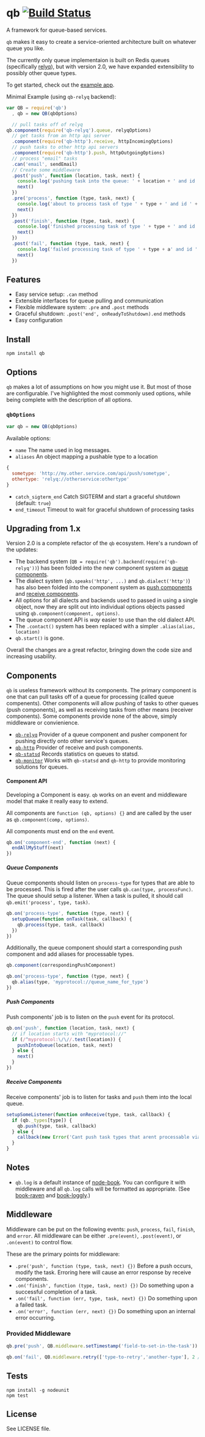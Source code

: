 # qb [![Build Status][1]][2]

A framework for queue-based services.

`qb` makes it easy to create a service-oriented architecture built on whatever queue you like.

The currently only queue implementaion is built on Redis queues (specifically [relyq](https://github.com/Rafflecopter/relyq)), but with version 2.0, we have expanded extensibility to possibly other queue types.

To get started, check out the [example app](https://github.com/Rafflecopter/node-qb/blob/master/example/app.js).

Minimal Example (using `qb-relyq` backend):

```javascript
var QB = require('qb')
  , qb = new QB(qbOptions)

  // pull tasks off of relyq
qb.component(require('qb-relyq').queue, relyqOptions)
  // get tasks from an http api server
  .component(require('qb-http').receive, httpIncomingOptions)
  // push tasks to other http api servers
  .component(require('qb-http').push, httpOutgoingOptions)
  // process "email" tasks
  .can('email', sendEmail)
  // Create some middleware
  .post('push', function (location, task, next) {
    console.log('pushing task into the queue: ' + location + ' and id ' + task.id)
    next()
  })
  .pre('process', function (type, task, next) {
    console.log('about to process task of type ' + type + ' and id ' + task.id)
    next()
  })
  .post('finish', function (type, task, next) {
    console.log('finished processing task of type ' + type + ' and id ' + task.id)
    next()
  })
  .post('fail', function (type, task, next) {
    console.log('failed processing task of type ' + type + a' and id ' + task.id  + ' with error ' + task.error)
    next()
  })
```

## Features

- Easy service setup: `.can` method
- Extensible interfaces for queue pulling and communication
- Flexible middleware system: `.pre` and `.post` methods
- Graceful shutdown: `.post('end', onReadyToShutdown).end` methods
- Easy configuration

## Install

```
npm install qb
```

## Options

`qb` makes a lot of assumptions on how you might use it. But most of those are configurable. I've highlighted the most commonly used options, while being complete with the description of all options.

### `qbOptions`

```javascript
var qb = new QB(qbOptions)
```

Available options:

- `name` The name used in log messages.
- `aliases` An object mapping a pushable type to a location
```javascript
{
  sometype: 'http://my.other.service.com/api/push/sometype',
  othertype: 'relyq://otherservice:othertype'
}
```
- `catch_sigterm_end` Catch SIGTERM and start a graceful shutdown (default: `true`)
- `end_timeout` Timeout to wait for graceful shutdown of processing tasks

## Upgrading from 1.x

Version 2.0 is a complete refactor of the `qb` ecosystem. Here's a rundown of the updates:

- The backend system (`QB = require('qb').backend(require('qb-relyq'))`) has been folded into the new component system as [queue components](#queue-components).
- The dialect system (`qb.speaks('http', ...)` and `qb.dialect('http')`) has also been folded into the component system as [push components](#push-components) and [receive components](#receive-components).
- All options for all dialects and backends used to passed in using a single object, now they are split out into individual options objects passed using `qb.component(component, options)`.
- The queue component API is _way_ easier to use than the old dialect API.
- The `.contact()` system has been replaced with a simpler `.alias(alias, location)`
- `qb.start()` is gone.

Overall the changes are a great refactor, bringing down the code size and increasing usability.

## Components

`qb` is useless framework without its components. The primary component is one that can pull tasks off of a queue for processing (called queue compenents). Other components will allow pushing of tasks to other queues (push components), as well as receiving tasks from other means (receiver components). Some components provide none of the above, simply middleware or convienience.

- [`qb-relyq`](https://github.com/Rafflecopter/node-qb-relyq) Provider of a queue component and pusher component for pushing directly onto other service's queues.
- [`qb-http`](https://github.com/Rafflecopter/node-qb-http) Provider of receive and push components.
- [`qb-statsd`](https://github.com/Rafflecopter/node-qb-statsd) Records statistics on queues to statsd.
- [`qb-monitor`](https://github.com/Rafflecopter/node-qb-monitor) Works with `qb-statsd` and `qb-http` to provide monitoring solutions for queues.

#### Component API

Developing a Component is easy. `qb` works on an event and middleware model that make it really easy to extend.

All components are `function (qb, options) {}` and are called by the user as `qb.component(comp, options)`.

All components must end on the `end` event.

```javascript
qb.on('component-end', function (next) {
  endAllMyStuff(next)
})
```

##### Queue Components

Queue components should listen on `process-type` for types that are able to be processed. This is fired after the user calls `qb.can(type, processFunc)`. The queue should setup a listener. When a task is pulled, it should call `qb.emit('process', type, task)`.

```javascript
qb.on('process-type', function (type, next) {
  setupQueue(function onTask(task, callback) {
    qb.process(type, task, callback)
  })
})
```

Additionally, the queue component should start a corresponding push component and add aliases for processable types.

```javascript
qb.component(correspondingPushComponent)

qb.on('process-type', function (type, next) {
  qb.alias(type, 'myprotocol://queue_name_for_type')
})
```

##### Push Components

Push components' job is to listen on the `push` event for its protocol.

```javascript
qb.on('push', function (location, task, next) {
  // if location starts with "myprotocol://"
  if (/^myprotocol:\/\//.test(location)) {
    pushIntoQueue(location, task, next)
  } else {
    next()
  }
})
```

##### Receive Components

Receive components' job is to listen for tasks and `push` them into the local queue.

```javascript
setupSomeListener(function onReceive(type, task, callback) {
  if (qb._types[type]) {
    qb.push(type, task, callback)
  } else {
    callback(new Error('Cant push task types that arent processable via qb.can()'))
  }
}
```

## Notes

- `qb.log` is a default instance of [node-book](https://github.com/shtylman/node-book). You can configure it with middleware and all `qb.log` calls will be formatted as appropriate. (See [book-raven](https://github.com/shtylman/node-book-raven) and [book-loggly](https://github.com/yanatan16/node-book-loggly).)

## Middleware

Middleware can be put on the following events: `push`, `process`, `fail`, `finish`, and `error`. All middleware can be either `.pre(event)`, `.post(event)`, or `.on(event)` to control flow.

These are the primary points for middleware:

- `.pre('push', function (type, task, next) {})` Before a push occurs, modify the task. Erroring here will cause an error response by receive components.
- `.on('finish', function (type, task, next) {})` Do something upon a successful completion of a task.
- `.on('fail', function (err, type, task, next) {})` Do something upon a failed task.
- `.on('error', function (err, next) {})` Do something upon an internal error occurring.

### Provided Middleware

```javascript
qb.pre('push', QB.middleware.setTimestamp('field-to-set-in-the-task'))

qb.on('fail', QB.middleware.retry(['type-to-retry','another-type'], 2 /* times */))
```

## Tests

```
npm install -g nodeunit
npm test
```

## License

See LICENSE file.

[1]: https://travis-ci.org/Rafflecopter/node-qb.png?branch=master
[2]: http://travis-ci.org/Rafflecopter/node-qb